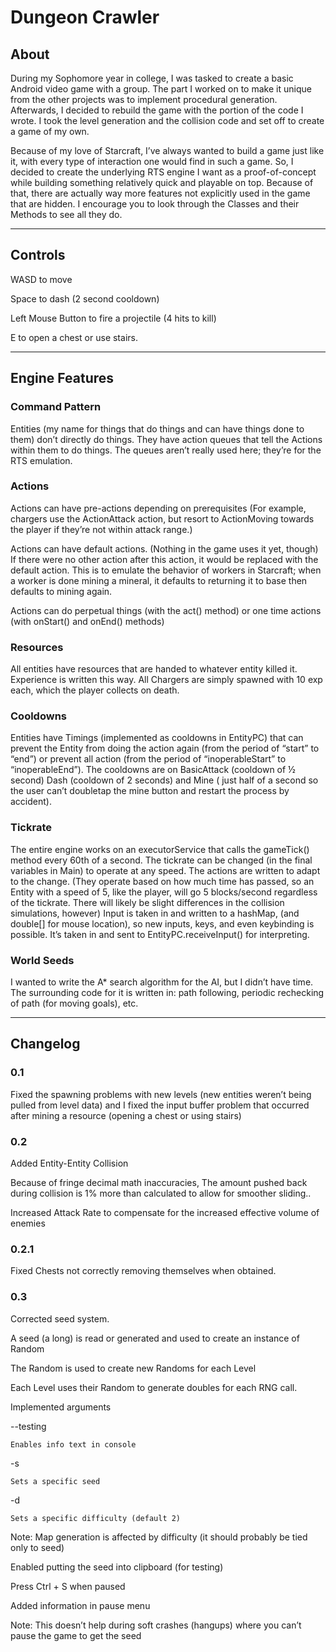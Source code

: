 # Dungeon Crawler

## About
During my Sophomore year in college, I was tasked to create a basic Android video game with a group. The part I worked on to make it unique from the other projects was to implement procedural generation. Afterwards, I decided to rebuild the game with the portion of the code I wrote. I took the level generation and the collision code and set off to create a game of my own.

Because of my love of Starcraft, I’ve always wanted to build a game just like it, with every type of interaction one would find in such a game. So, I decided to create the underlying RTS engine I want as a proof-of-concept while building something relatively quick and playable on top. Because of that, there are actually way more features not explicitly used in the game that are hidden. I encourage you to look through the Classes and their Methods to see all they do.

***
## Controls

WASD to move

Space to dash (2 second cooldown)

Left Mouse Button to fire a projectile (4 hits to kill)
 
E to open a chest or use stairs.

***
## Engine Features

### Command Pattern

Entities (my name for things that do things and can have things done to them) don’t directly do things. They have action queues that tell the Actions within them to do things. The queues aren’t really used here; they’re for the RTS emulation.

### Actions

Actions can have pre-actions depending on prerequisites (For example, chargers use the ActionAttack action, but resort to ActionMoving towards the player if they’re not within attack range.)

Actions can have default actions. (Nothing in the game uses it yet, though) If there were no other action after this action, it would be replaced with the default action. This is to emulate the behavior of workers in Starcraft; when a worker is done mining a mineral, it defaults to returning it to base then defaults to mining again.

Actions can do perpetual things (with the act() method) or one time actions (with onStart() and onEnd() methods)

### Resources

All entities have resources that are handed to whatever entity killed it. Experience is written this way. All Chargers are simply spawned with 10 exp each, which the player collects on death.

### Cooldowns

Entities have Timings (implemented as cooldowns in EntityPC) that can prevent the Entity from doing the action again (from the period of “start” to “end”) or prevent all action (from the period of “inoperableStart” to “inoperableEnd”). The cooldowns are on BasicAttack (cooldown of ½ second) Dash (cooldown of 2 seconds) and Mine ( just half of a second so the user can’t doubletap the mine button and restart the process by accident).

### Tickrate

The entire engine works on an executorService that calls the gameTick() method every 60th of a second. The tickrate can be changed (in the final variables in Main) to operate at any speed. The actions are written to adapt to the change. (They operate based on how much time has passed, so an Entity with a speed of 5, like the player, will go 5 blocks/second regardless of the tickrate. There will likely be slight differences in the collision simulations, however)
Input is taken in and written to a hashMap, (and double[] for mouse location), so new inputs, keys, and even keybinding is possible. It’s taken in and sent to EntityPC.receiveInput() for interpreting.

### World Seeds



 
I wanted to write the A* search algorithm for the AI, but I didn’t have time. The surrounding code for it is written in: path following, periodic rechecking of path (for moving goals), etc.

***
## Changelog

### 0.1

Fixed the spawning problems with new levels (new entities weren’t being pulled from level data) and I fixed the input buffer problem that occurred after mining a resource (opening a chest or using stairs)

### 0.2

Added Entity-Entity Collision

Because of fringe decimal math inaccuracies, The amount pushed back during collision is 1% more than calculated to allow for smoother sliding..

Increased Attack Rate to compensate for the increased effective volume of enemies

### 0.2.1

Fixed Chests not correctly removing themselves when obtained.

### 0.3

Corrected seed system.

A seed (a long) is read or generated and used to create an instance of Random

The Random is used to create new Randoms for each Level

Each Level uses their Random to generate doubles for each RNG call.

Implemented arguments

--testing

	Enables info text in console

-s <seed>

	Sets a specific seed

-d <difficulty>

	Sets a specific difficulty (default 2)

Note: Map generation is affected by difficulty (it should probably be tied only to seed)

Enabled putting the seed into clipboard (for testing)

Press Ctrl + S when paused

Added information in pause menu

Note: This doesn’t help during soft crashes (hangups) where you can’t pause the game to get the seed



